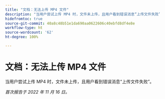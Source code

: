 ```yaml
---
title: "文档：无法上传 MP4 文件"
description: "当用户尝试上传 MP4 时，文件未上传，且用户看到错误消息“上传文件失败”。"
hidefromtoc: true
source-git-commit: 40a8c48b51e1da690aa0622606c40ebfd8df4e8e
workflow-type: ht
source-wordcount: '62'
ht-degree: 100%

---
```



# 文档：无法上传 MP4 文件

当用户尝试上传 MP4 时，文件未上传，且用户看到错误消息“上传文件失败”。

_首次报告于 2022 年 11 月 16 日。_

